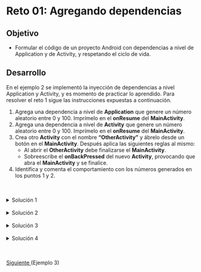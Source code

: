 # Reto 01: Agregando dependencias

## Objetivo

* Formular el código de un proyecto Android con dependencias a nivel de Application y de Activity, y respetando el ciclo de vida.

## Desarrollo

En el ejemplo 2 se implementó la inyección de dependencias a nivel Application y Activity, y es momento de  practicar lo aprendido. Para resolver el reto 1 sigue las instrucciones expuestas a continuación.

1. Agrega una dependencia a nivel de **Application** que genere un número aleatorio entre 0 y 100. Imprímelo en el **onResume** del **MainActivity**.
2. Agrega una dependencia a nivel de **Activity** que genere un número aleatorio entre 0 y 100. Imprímelo en el **onResume** del **MainActivity**.
3. Crea otro **Activity** con el nombre **“OtherActivity”** y ábrelo desde un botón en el **MainActivity**.  Después aplica las siguientes reglas al mismo:
    - Al abrir el **OtherActivity** debe finalizarse el **MainActivity**.
    - Sobreescribe el **onBackPressed** del nuevo **Activity**, provocando que abra el **MainActivity** y se finalice.
4. Identifica y comenta el comportamiento con los números generados en los puntos 1 y 2.

</br>
</br>

<details>
    <summary>Solución 1</summary>

  AppModule

  ```Kotlin
  @Singleton
  @Provides
  @Named("randomNum")
  fun provideRandomNum() = (0..100).random().toString()

  MainActivity -> onResume

  Log.e("MainActivity", randomNum)
  ```

</details>

</br>

<details>
    <summary>Solución 2</summary>

  MainModule
  
  ```Kotlin
  @ActivityScoped
  @Provides
  @Named("randomNumAct")
  fun provideRandomNumAct() = (0..100).random().toString()

  MainActivity -> onResume

  Log.e("MainActivityAct", randomNumAct)
  ```
</details>

</br>

<details>
    <summary>Solución 3</summary>

activity_other.xml
```xml
<?xml version="1.0" encoding="utf-8"?>
<androidx.constraintlayout.widget.ConstraintLayout xmlns:android="http://schemas.android.com/apk/res/android"
    android:layout_width="match_parent"
    android:layout_height="match_parent">

</androidx.constraintlayout.widget.ConstraintLayout>
```

OtherActivity
```kotlin
import android.content.Intent
import android.os.Bundle
import androidx.appcompat.app.AppCompatActivity

class OtherActivity : AppCompatActivity() {

    override fun onCreate(savedInstanceState: Bundle?) {
        super.onCreate(savedInstanceState)
        setContentView(R.layout.activity_other)
    }

    override fun onBackPressed() {
        super.onBackPressed()
        startActivity(Intent(this, MainActivity::class.java))
        finish()
    }
}
```

MainActivity
```Kotlin
@Inject
@Named("randomNum")
lateinit var randomNum: String

@Inject
@Named("randomNumAct")
lateinit var randomNumAct: String

@Inject
lateinit var provideUserDataManager: UserDataManager

override fun onCreate(savedInstanceState: Bundle?) {
  super.onCreate(savedInstanceState)
  setContentView(R.layout.activity_main)

  findViewById<Button>(R.id.button).setOnClickListener {
      startActivity(Intent(this, OtherActivity::class.java))
      finish()
  }

  Log.e("MainActivity", testString)
  Log.e("MainActivity", provideUserDataManager.toString())
}

override fun onResume() {
  super.onResume()
  Log.e("MainActivity", randomNum)
  Log.e("MainActivityAct", randomNumAct)
}
```

</details>

</br>

<details>
    <summary>Solución 4</summary>

<img src="assets/01.png" width="70%"/>

La primera vez que se entra a MainActivity se generan los dos números, pero al estar navegando entre las dos Actividades se observa que sólo cambia el valor del MainModule, pues este depende del ciclo del Main, y como se está finalizando, eso hace que se genere de nuevo, y el del AppModule permanece con el valor de 21, ya que sólo se generará de nuevo cuando se finalice la app.

</details>

</br>
</br>

[Siguiente ](../Ejemplo-03/README.md)(Ejemplo 3)
